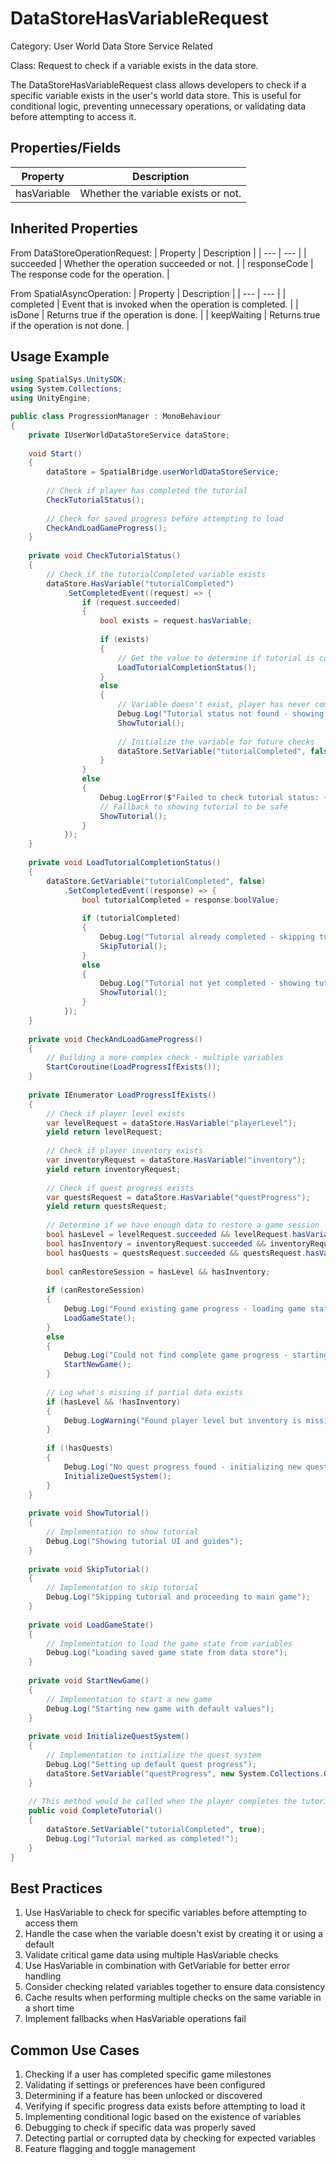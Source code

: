 # DataStoreHasVariableRequest

Category: User World Data Store Service Related

Class: Request to check if a variable exists in the data store.

The DataStoreHasVariableRequest class allows developers to check if a specific variable exists in the user's world data store. This is useful for conditional logic, preventing unnecessary operations, or validating data before attempting to access it.

## Properties/Fields

| Property | Description |
| --- | --- |
| hasVariable | Whether the variable exists or not. |

## Inherited Properties

From DataStoreOperationRequest:
| Property | Description |
| --- | --- |
| succeeded | Whether the operation succeeded or not. |
| responseCode | The response code for the operation. |

From SpatialAsyncOperation:
| Property | Description |
| --- | --- |
| completed | Event that is invoked when the operation is completed. |
| isDone | Returns true if the operation is done. |
| keepWaiting | Returns true if the operation is not done. |

## Usage Example

```csharp
using SpatialSys.UnitySDK;
using System.Collections;
using UnityEngine;

public class ProgressionManager : MonoBehaviour
{
    private IUserWorldDataStoreService dataStore;
    
    void Start()
    {
        dataStore = SpatialBridge.userWorldDataStoreService;
        
        // Check if player has completed the tutorial
        CheckTutorialStatus();
        
        // Check for saved progress before attempting to load
        CheckAndLoadGameProgress();
    }
    
    private void CheckTutorialStatus()
    {
        // Check if the tutorialCompleted variable exists
        dataStore.HasVariable("tutorialCompleted")
            .SetCompletedEvent((request) => {
                if (request.succeeded)
                {
                    bool exists = request.hasVariable;
                    
                    if (exists)
                    {
                        // Get the value to determine if tutorial is completed
                        LoadTutorialCompletionStatus();
                    }
                    else
                    {
                        // Variable doesn't exist, player has never completed the tutorial
                        Debug.Log("Tutorial status not found - showing tutorial");
                        ShowTutorial();
                        
                        // Initialize the variable for future checks
                        dataStore.SetVariable("tutorialCompleted", false);
                    }
                }
                else
                {
                    Debug.LogError($"Failed to check tutorial status: {request.responseCode}");
                    // Fallback to showing tutorial to be safe
                    ShowTutorial();
                }
            });
    }
    
    private void LoadTutorialCompletionStatus()
    {
        dataStore.GetVariable("tutorialCompleted", false)
            .SetCompletedEvent((response) => {
                bool tutorialCompleted = response.boolValue;
                
                if (tutorialCompleted)
                {
                    Debug.Log("Tutorial already completed - skipping tutorial");
                    SkipTutorial();
                }
                else
                {
                    Debug.Log("Tutorial not yet completed - showing tutorial");
                    ShowTutorial();
                }
            });
    }
    
    private void CheckAndLoadGameProgress()
    {
        // Building a more complex check - multiple variables
        StartCoroutine(LoadProgressIfExists());
    }
    
    private IEnumerator LoadProgressIfExists()
    {
        // Check if player level exists
        var levelRequest = dataStore.HasVariable("playerLevel");
        yield return levelRequest;
        
        // Check if player inventory exists
        var inventoryRequest = dataStore.HasVariable("inventory");
        yield return inventoryRequest;
        
        // Check if quest progress exists
        var questsRequest = dataStore.HasVariable("questProgress");
        yield return questsRequest;
        
        // Determine if we have enough data to restore a game session
        bool hasLevel = levelRequest.succeeded && levelRequest.hasVariable;
        bool hasInventory = inventoryRequest.succeeded && inventoryRequest.hasVariable;
        bool hasQuests = questsRequest.succeeded && questsRequest.hasVariable;
        
        bool canRestoreSession = hasLevel && hasInventory;
        
        if (canRestoreSession)
        {
            Debug.Log("Found existing game progress - loading game state");
            LoadGameState();
        }
        else
        {
            Debug.Log("Could not find complete game progress - starting new game");
            StartNewGame();
        }
        
        // Log what's missing if partial data exists
        if (hasLevel && !hasInventory)
        {
            Debug.LogWarning("Found player level but inventory is missing - possible data corruption");
        }
        
        if (!hasQuests)
        {
            Debug.Log("No quest progress found - initializing new quest system");
            InitializeQuestSystem();
        }
    }
    
    private void ShowTutorial()
    {
        // Implementation to show tutorial
        Debug.Log("Showing tutorial UI and guides");
    }
    
    private void SkipTutorial()
    {
        // Implementation to skip tutorial
        Debug.Log("Skipping tutorial and proceeding to main game");
    }
    
    private void LoadGameState()
    {
        // Implementation to load the game state from variables
        Debug.Log("Loading saved game state from data store");
    }
    
    private void StartNewGame()
    {
        // Implementation to start a new game
        Debug.Log("Starting new game with default values");
    }
    
    private void InitializeQuestSystem()
    {
        // Implementation to initialize the quest system
        Debug.Log("Setting up default quest progress");
        dataStore.SetVariable("questProgress", new System.Collections.Generic.Dictionary<string, object>());
    }
    
    // This method would be called when the player completes the tutorial
    public void CompleteTutorial()
    {
        dataStore.SetVariable("tutorialCompleted", true);
        Debug.Log("Tutorial marked as completed!");
    }
}
```

## Best Practices

1. Use HasVariable to check for specific variables before attempting to access them
2. Handle the case when the variable doesn't exist by creating it or using a default
3. Validate critical game data using multiple HasVariable checks
4. Use HasVariable in combination with GetVariable for better error handling
5. Consider checking related variables together to ensure data consistency
6. Cache results when performing multiple checks on the same variable in a short time
7. Implement fallbacks when HasVariable operations fail

## Common Use Cases

1. Checking if a user has completed specific game milestones
2. Validating if settings or preferences have been configured
3. Determining if a feature has been unlocked or discovered
4. Verifying if specific progress data exists before attempting to load it
5. Implementing conditional logic based on the existence of variables
6. Debugging to check if specific data was properly saved
7. Detecting partial or corrupted data by checking for expected variables
8. Feature flagging and toggle management
